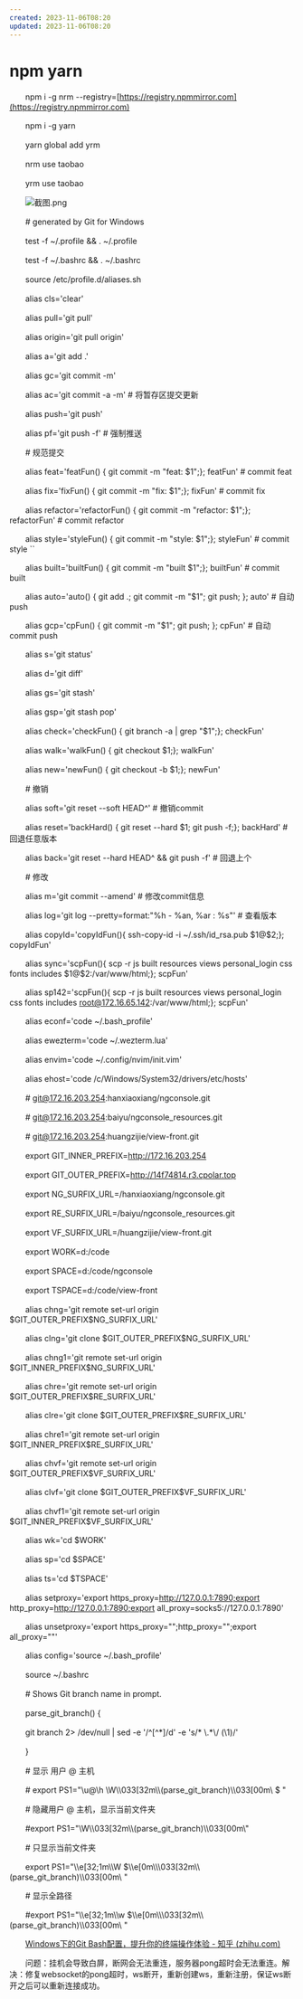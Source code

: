 ```yaml
---
created: 2023-11-06T08:20
updated: 2023-11-06T08:20
---
```

# npm yarn

　　npm i -g nrm --registry=[https://registry.npmmirror.com](https://registry.npmmirror.com)

　　npm i -g yarn

　　yarn global add yrm

　　nrm use taobao

　　yrm use taobao

　　![截图.png](image1-20230708221750-0m0abef.png)

　　\# generated by Git for Windows

　　test -f ~/.profile && . ~/.profile

　　test -f ~/.bashrc && . ~/.bashrc

　　source /etc/profile.d/aliases.sh

　　alias cls='clear'

　　alias pull='git pull'

　　alias origin='git pull origin'

　　alias a='git add .'

　　alias gc='git commit -m'

　　alias ac='git commit -a -m' \# 将暂存区提交更新

　　alias push='git push'

　　alias pf='git push -f' \# 强制推送

　　\# 规范提交

　　alias feat='featFun() { git commit -m "feat: \$1";}; featFun' \# commit feat

　　alias fix='fixFun() { git commit -m "fix: \$1";}; fixFun' \# commit fix

　　alias refactor='refactorFun() { git commit -m "refactor: \$1";}; refactorFun' \# commit refactor

　　alias style='styleFun() { git commit -m "style: \$1";}; styleFun' \# commit style \`\`                                                                  

　　alias built='builtFun() { git commit -m "built \$1";}; builtFun' \# commit built

　　alias auto='auto() { git add .; git commit -m "\$1"; git push; }; auto' \# 自动push

　　alias gcp='cpFun() { git commit -m "\$1"; git push; }; cpFun' \# 自动commit push

　　alias s='git status'

　　alias d='git diff'

　　alias gs='git stash'

　　alias gsp='git stash pop'

　　alias check='checkFun() { git branch -a \| grep "\$1";}; checkFun'

　　alias walk='walkFun() { git checkout \$1;}; walkFun'

　　alias new='newFun() { git checkout -b \$1;}; newFun'

　　\# 撤销

　　alias soft='git reset --soft HEAD^' \# 撤销commit

　　alias reset='backHard() { git reset --hard \$1; git push -f;}; backHard' \# 回退任意版本

　　alias back='git reset --hard HEAD^ && git push -f' \# 回退上个

　　\# 修改

　　alias m='git commit --amend' \# 修改commit信息

　　alias log='git log --pretty=format:"%h - %an, %ar : %s"' \# 查看版本

　　alias copyId='copyIdFun(){ ssh-copy-id -i ~/.ssh/id_rsa.pub \$1@\$2;}; copyIdFun'

　　alias sync='scpFun(){ scp -r js built resources views personal_login css fonts includes \$1@\$2:/var/www/html;}; scpFun'

　　alias sp142='scpFun(){ scp -r js built resources views personal_login css fonts includes root@172.16.65.142:/var/www/html;}; scpFun'

　　alias econf='code ~/.bash_profile'

　　alias ewezterm='code ~/.wezterm.lua'

　　alias envim='code ~/.config/nvim/init.vim'

　　alias ehost='code /c/Windows/System32/drivers/etc/hosts'

　　\# git@172.16.203.254:hanxiaoxiang/ngconsole.git

　　\# git@172.16.203.254:baiyu/ngconsole_resources.git

　　\# git@172.16.203.254:huangzijie/view-front.git

　　export GIT_INNER_PREFIX=http://172.16.203.254

　　export GIT_OUTER_PREFIX=http://14f74814.r3.cpolar.top

　　export NG_SURFIX_URL=/hanxiaoxiang/ngconsole.git

　　export RE_SURFIX_URL=/baiyu/ngconsole_resources.git

　　export VF_SURFIX_URL=/huangzijie/view-front.git

　　export WORK=d:/code

　　export SPACE=d:/code/ngconsole

　　export TSPACE=d:/code/view-front

　　alias chng='git remote set-url origin \$GIT_OUTER_PREFIX\$NG_SURFIX_URL'

　　alias clng='git clone \$GIT_OUTER_PREFIX\$NG_SURFIX_URL'

　　alias chng1='git remote set-url origin \$GIT_INNER_PREFIX\$NG_SURFIX_URL'

　　alias chre='git remote set-url origin \$GIT_OUTER_PREFIX\$RE_SURFIX_URL'

　　alias clre='git clone \$GIT_OUTER_PREFIX\$RE_SURFIX_URL'

　　alias chre1='git remote set-url origin \$GIT_INNER_PREFIX\$RE_SURFIX_URL'

　　alias chvf='git remote set-url origin \$GIT_OUTER_PREFIX\$VF_SURFIX_URL'

　　alias clvf='git clone \$GIT_OUTER_PREFIX\$VF_SURFIX_URL'

　　alias chvf1='git remote set-url origin \$GIT_INNER_PREFIX\$VF_SURFIX_URL'

　　alias wk='cd \$WORK'

　　alias sp='cd \$SPACE'

　　alias ts='cd \$TSPACE'

　　alias setproxy='export https_proxy=http://127.0.0.1:7890;export http_proxy=http://127.0.0.1:7890;export all_proxy=socks5://127.0.0.1:7890'

　　alias unsetproxy='export https_proxy="";http_proxy="";export all_proxy=""'

　　alias config='source ~/.bash_profile'

　　source ~/.bashrc

　　\# Shows Git branch name in prompt.

　　parse_git_branch() {

　　git branch 2\> /dev/null \| sed -e '/^\[^\*\]/d' -e 's/\* \\.\*\\/ (\1)/'

　　}

　　\# 显示 用户 @ 主机

　　\# export PS1="\u@\h \W\\\033\[32m\\\\(parse_git_branch)\\\033\[00m\\ \$ "

　　\# 隐藏用户 @ 主机，显示当前文件夹

　　\#export PS1="\W\\\033\[32m\\\\(parse_git_branch)\\\033\[00m\\"

　　\# 只显示当前文件夹

　　export PS1="\\\e\[32;1m\\\W \$\\\e\[0m\\\\\033\[32m\\\\(parse_git_branch)\\\033\[00m\\ "

　　\# 显示全路径

　　\#export PS1="\\\e\[32;1m\\\w \$\\\e\[0m\\\\\033\[32m\\\\(parse_git_branch)\\\033\[00m\\ "

　　[Windows下的Git Bash配置，提升你的终端操作体验 - 知乎 (zhihu.com)](https://zhuanlan.zhihu.com/p/418321777)

　　问题：挂机会导致白屏，断网会无法重连，服务器pong超时会无法重连。解决：修复websocket的pong超时，ws断开，重新创建ws，重新注册，保证ws断开之后可以重新连接成功。
